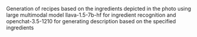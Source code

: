 Generation of recipes based on the ingredients depicted in the photo using large multimodal model llava-1.5-7b-hf for ingredient recognition and openchat-3.5-1210 for generating description based on the specified ingredients
